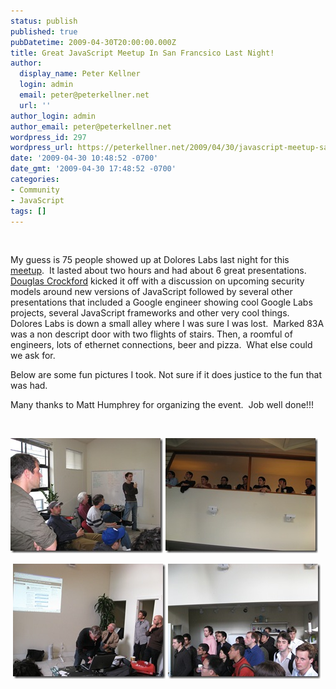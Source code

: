 ```yaml
---
status: publish
published: true
pubDatetime: 2009-04-30T20:00:00.000Z
title: Great JavaScript Meetup In San Francsico Last Night!
author:
  display_name: Peter Kellner
  login: admin
  email: peter@peterkellner.net
  url: ''
author_login: admin
author_email: peter@peterkellner.net
wordpress_id: 297
wordpress_url: https://peterkellner.net/2009/04/30/javascript-meetup-san-francisco-douglascrockford/
date: '2009-04-30 10:48:52 -0700'
date_gmt: '2009-04-30 17:48:52 -0700'
categories:
- Community
- JavaScript
tags: []
---
```

<p>&#160;</p>
<p>My guess is 75 people showed up at Dolores Labs last night for this <a href="http://www.meetup.com/jsmeetup/calendar/10185190/">meetup</a>.&#160; It lasted about two hours and had about 6 great presentations.&#160; <a href="http://www.crockford.com/javascript/">Douglas Crockford</a> kicked it off with a discussion on upcoming security models around new versions of JavaScript followed by several other presentations that included a Google engineer showing cool Google Labs projects, several JavaScript frameworks and other very cool things.&#160; Dolores Labs is down a small alley where I was sure I was lost.&#160; Marked 83A was a non descript door with two flights of stairs. Then, a roomful of engineers, lots of ethernet connections, beer and pizza.&#160; What else could we ask for.</p>
<p>Below are some fun pictures I took. Not sure if it does justice to the fun that was had.</p>
<p>Many thanks to Matt Humphrey for organizing the event.&#160; Job well done!!!</p>
<p>&#160;</p>
<p><a href="/wp/wp-content/uploads/2009/04/IMG_1353.jpg"><img style="border-right-width: 0px; display: inline; border-top-width: 0px; border-bottom-width: 0px; border-left-width: 0px" title="IMG_1353" border="0" alt="IMG_1353" src="/wp/wp-content/uploads/2009/04/IMG_1353_thumb.jpg" width="244" height="184" /></a> <a href="/wp/wp-content/uploads/2009/04/IMG_1354.jpg"><img style="border-right-width: 0px; display: inline; border-top-width: 0px; border-bottom-width: 0px; border-left-width: 0px" title="IMG_1354" border="0" alt="IMG_1354" src="/wp/wp-content/uploads/2009/04/IMG_1354_thumb.jpg" width="244" height="184" /></a></p>
<p>&#160;<a href="/wp/wp-content/uploads/2009/04/IMG_1356.jpg"><img style="border-right-width: 0px; display: inline; border-top-width: 0px; border-bottom-width: 0px; border-left-width: 0px" title="IMG_1356" border="0" alt="IMG_1356" src="/wp/wp-content/uploads/2009/04/IMG_1356_thumb.jpg" width="244" height="184" /></a> <a href="/wp/wp-content/uploads/2009/04/IMG_1357.jpg"><img style="border-right-width: 0px; display: inline; border-top-width: 0px; border-bottom-width: 0px; border-left-width: 0px" title="IMG_1357" border="0" alt="IMG_1357" src="/wp/wp-content/uploads/2009/04/IMG_1357_thumb.jpg" width="244" height="184" /></a></p>
